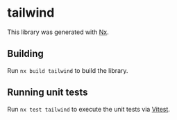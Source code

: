 # tailwind

This library was generated with [Nx](https://nx.dev).

## Building

Run `nx build tailwind` to build the library.

## Running unit tests

Run `nx test tailwind` to execute the unit tests via [Vitest](https://vitest.dev/).
